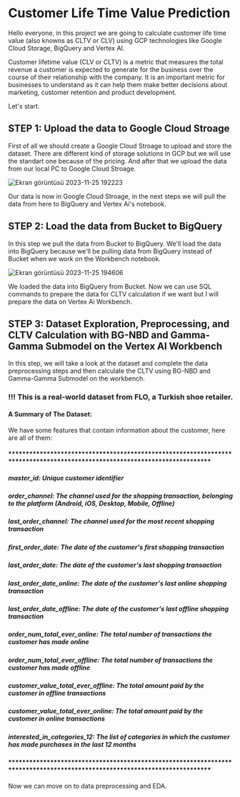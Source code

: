 # Customer Life Time Value Prediction

Hello everyone, in this project we are going to calculate customer life time value (also knowns as CLTV or CLV) using GCP technologies like Google Cloud Storage, BigQuery and Vertex AI.

Customer lifetime value (CLV or CLTV) is a metric that measures the total revenue a customer is expected to generate for the business over the course of their relationship with the company. It is an important metric for businesses to understand as it can help them make better decisions about marketing, customer retention and product development.

Let's start.

## STEP 1: Upload the data to Google Cloud Stroage
First of all we should create a Google Cloud Stroage to upload and store the dataset. There are different kind of storage solutions in GCP but we will use the standart one because of the pricing. And after that we upload the data from our local PC to Google Cloud Stroage.

![Ekran görüntüsü 2023-11-25 192223](https://github.com/enesbesinci/cltv-prediction/assets/110482608/81d4c1d0-9768-4be8-b388-532d260e2bc6)

Our data is now in Google Cloud Stroage, in the next steps we will pull the data from here to BigQuery and Vertex Ai's notebook.

## STEP 2: Load the data from Bucket to BigQuery

In this step we pull the data from Bucket to BigQuery. We'll load the data into BigQuery because we'll be pulling data from BigQuery instead of Bucket when we work on the Workbench notebook.

![Ekran görüntüsü 2023-11-25 194606](https://github.com/enesbesinci/cltv-prediction/assets/110482608/daadaed1-6c24-44d9-bf80-bebb622bbcfd)

We loaded the data into BigQuery from Bucket. Now we can use SQL commands to prepare the data for CLTV calculation if we want but I will prepare the data on Vertex Ai Workbench.

## STEP 3: Dataset Exploration, Preprocessing, and CLTV Calculation with BG-NBD and Gamma-Gamma Submodel on the Vertex AI Workbench

In this step, we will take a look at the dataset and complete the data preprocessing steps and then calculate the CLTV using BG-NBD and Gamma-Gamma Submodel on the workbench.

### !!! This is a real-world dataset from FLO, a Turkish shoe retailer.

#### A Summary of The Dataset:

We have some features that contain information about the customer, here are all of them:

#### **************************************************************************************************************************

##### master_id: Unique customer identifier
##### order_channel: The channel used for the shopping transaction, belonging to the platform (Android, iOS, Desktop, Mobile, Offline)
##### last_order_channel: The channel used for the most recent shopping transaction
##### first_order_date: The date of the customer's first shopping transaction
##### last_order_date: The date of the customer's last shopping transaction
##### last_order_date_online: The date of the customer's last online shopping transaction
##### last_order_date_offline: The date of the customer's last offline shopping transaction
##### order_num_total_ever_online: The total number of transactions the customer has made online
##### order_num_total_ever_offline: The total number of transactions the customer has made offline
##### customer_value_total_ever_offline: The total amount paid by the customer in offline transactions
##### customer_value_total_ever_online: The total amount paid by the customer in online transactions
##### interested_in_categories_12: The list of categories in which the customer has made purchases in the last 12 months

#### **************************************************************************************************************************

Now we can move on to data preprocessing and EDA.





